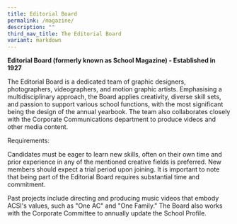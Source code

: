 ```yaml
---
title: Editorial Board
permalink: /magazine/
description: ""
third_nav_title: The Editorial Board
variant: markdown
---
```

**Editorial Board (formerly known as School Magazine) - Established in 1927**

The Editorial Board is a dedicated team of graphic designers, photographers, videographers, and motion graphic artists. Emphasising a multidisciplinary approach, the Board applies creativity, diverse skill sets, and passion to support various school functions, with the most significant being the design of the annual yearbook. The team also collaborates closely with the Corporate Communications department to produce videos and other media content.

Requirements:

Candidates must be eager to learn new skills, often on their own time and prior experience in any of the mentioned creative fields is preferred. New members should expect a trial period upon joining. It is important to note that being part of the Editorial Board requires substantial time and commitment.

Past projects include directing and producing music videos that embody ACSI's values, such as "One AC" and "One Family." The Board also works with the Corporate Committee to annually update the School Profile.